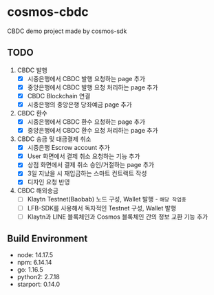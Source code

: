 # cosmos-cbdc
CBDC demo project made by cosmos-sdk

## TODO
1. CBDC 발행
   - [x] 시중은행에서 CBDC 발행 요청하는 page 추가
   - [x] 중앙은행에서 CBDC 발행 요청 처리하는 page 추가
   - [x] CBDC Blockchain 연결
   - [x] 시중은행의 중앙은행 당좌예금 page 추가
2. CBDC 환수
   - [x] 시중은행에서 CBDC 환수 요청하는 page 추가
   - [x] 중앙은행에서 CBDC 환수 요청 처리하는 page 추가
3. CBDC 송금 및 대금결제 취소
   - [x] 시중은행 Escrow account 추가
   - [x] User 화면에서 결제 취소 요청하는 기능 추가
   - [x] 상점 화면에서 결제 취소 승인/거절하는 page 추가
   - [x] 3일 지났을 시 재입금하는 스마트 컨트랙트 작성
   - [x] 디자인 요청 반영
4. CBDC 해외송금
   - [ ] Klaytn Testnet(Baobab) 노드 구성, Wallet 발행 - `해당 작업중`
   - [ ] LFB-SDK를 사용해서 독자적인 Testnet 구성, Wallet 발행
   - [ ] Klaytn과 LINE 블록체인과 Cosmos 블록체인 간의 정보 교환 기능 추가

## Build Environment
- node: 14.17.5
- npm: 6.14.14
- go: 1.16.5
- python2: 2.7.18
- starport: 0.14.0